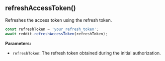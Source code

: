 ## refreshAccessToken()

Refreshes the access token using the refresh token.

```typescript
const refreshToken = 'your_refresh_token';
await reddit.refreshAccessToken(refreshToken);
```

**Parameters:**

- `refreshToken`: The refresh token obtained during the initial authorization.

